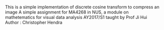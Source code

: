 This is a simple implementation of discrete cosine transform to compress an image
A simple assignment for MA4268 in NUS, a module on mathetematics for visual data analysis
AY2017/S1 taught by Prof Ji Hui
Author : Christopher Hendra
